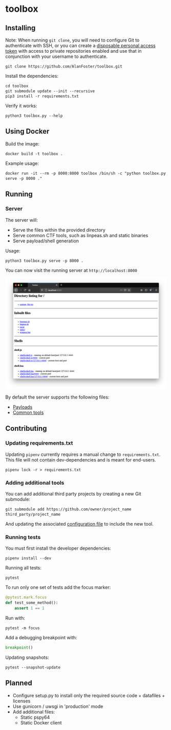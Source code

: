 # toolbox

## Installing

Note: When running `git clone`, you will need to configure Git to authenticate with SSH, or you can create a [disposable personal access token](https://docs.github.com/en/free-pro-team@latest/github/authenticating-to-github/creating-a-personal-access-token#creating-a-token) with access to private repositories enabled and use that in conjunction with your username to authenticate.

```
git clone https://github.com/AlanFoster/toolbox.git
```

Install the dependencies:
```
cd toolbox
git submodule update --init --recursive
pip3 install -r requirements.txt
```

Verify it works:

```
python3 toolbox.py --help
```

## Using Docker


Build the image:

```
docker build -t toolbox .
```

Example usage:

```
docker run -it --rm -p 8000:8000 toolbox /bin/sh -c "python toolbox.py serve -p 8000 ."
```

## Running

### Server

The server will:
- Serve the files within the provided directory
- Serve common CTF tools, such as linpeas.sh and static binaries
- Serve payload/shell generation

Usage:

```
python3 toolbox.py serve -p 8000 .
```

You can now visit the running server at `http://localhost:8000`

![Example of the running server](./images/server.png)

By default the server supports the following files:

- [Payloads](toolbox/server/templates)
- [Common tools](toolbox/config.json)

## Contributing

### Updating requirements.txt

Updating `pipenv` currently requires a manual change to `requirements.txt`.
This file will not contain dev-dependencies and is meant for end-users.

```
pipenv lock -r > requirements.txt
```

### Adding additional tools

You can add additional third party projects by creating a new Git submodule:

```
git submodule add https://github.com/owner/project_name third_party/project_name
```

And updating the associated [configuration file](toolbox/config.json) to include the new tool.

### Running tests

You must first install the developer dependencies:

```shell
pipenv install --dev
```

Running all tests:

```
pytest
```

To run only one set of tests add the focus marker:

```python
@pytest.mark.focus
def test_some_method():
    assert 1 == 1
```

Run with:

```shell
pytest -m focus
```

Add a debugging breakpoint with:

```python
breakpoint()
```

Updating snapshots:

```shell
pytest --snapshot-update
```

## Planned

- Configure setup.py to install only the required source code + datafiles + licenses
- Use gunicorn / uwsgi in 'production' mode
- Add additional files:
  - Static pspy64
  - Static Docker client
